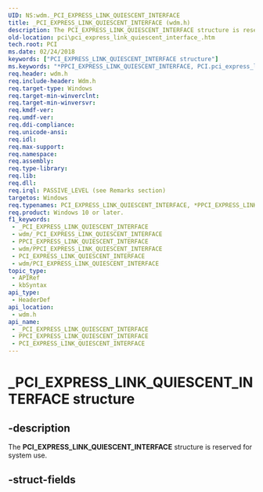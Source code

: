 ```yaml
---
UID: NS:wdm._PCI_EXPRESS_LINK_QUIESCENT_INTERFACE
title: _PCI_EXPRESS_LINK_QUIESCENT_INTERFACE (wdm.h)
description: The PCI_EXPRESS_LINK_QUIESCENT_INTERFACE structure is reserved for system use.
old-location: pci\pci_express_link_quiescent_interface_.htm
tech.root: PCI
ms.date: 02/24/2018
keywords: ["PCI_EXPRESS_LINK_QUIESCENT_INTERFACE structure"]
ms.keywords: "*PPCI_EXPRESS_LINK_QUIESCENT_INTERFACE, PCI.pci_express_link_quiescent_interface_, PCI_EXPRESS_LINK_QUIESCENT_INTERFACE, PCI_EXPRESS_LINK_QUIESCENT_INTERFACE structure [Buses], _PCI_EXPRESS_LINK_QUIESCENT_INTERFACE, wdm/"
req.header: wdm.h
req.include-header: Wdm.h
req.target-type: Windows
req.target-min-winverclnt: 
req.target-min-winversvr: 
req.kmdf-ver: 
req.umdf-ver: 
req.ddi-compliance: 
req.unicode-ansi: 
req.idl: 
req.max-support: 
req.namespace: 
req.assembly: 
req.type-library: 
req.lib: 
req.dll: 
req.irql: PASSIVE_LEVEL (see Remarks section)
targetos: Windows
req.typenames: PCI_EXPRESS_LINK_QUIESCENT_INTERFACE, *PPCI_EXPRESS_LINK_QUIESCENT_INTERFACE
req.product: Windows 10 or later.
f1_keywords:
 - _PCI_EXPRESS_LINK_QUIESCENT_INTERFACE
 - wdm/_PCI_EXPRESS_LINK_QUIESCENT_INTERFACE
 - PPCI_EXPRESS_LINK_QUIESCENT_INTERFACE
 - wdm/PPCI_EXPRESS_LINK_QUIESCENT_INTERFACE
 - PCI_EXPRESS_LINK_QUIESCENT_INTERFACE
 - wdm/PCI_EXPRESS_LINK_QUIESCENT_INTERFACE
topic_type:
 - APIRef
 - kbSyntax
api_type:
 - HeaderDef
api_location:
 - wdm.h
api_name:
 - _PCI_EXPRESS_LINK_QUIESCENT_INTERFACE
 - PPCI_EXPRESS_LINK_QUIESCENT_INTERFACE
 - PCI_EXPRESS_LINK_QUIESCENT_INTERFACE
---
```


# _PCI_EXPRESS_LINK_QUIESCENT_INTERFACE structure


## -description

The <b>PCI_EXPRESS_LINK_QUIESCENT_INTERFACE</b>  structure is reserved for system use.

## -struct-fields


